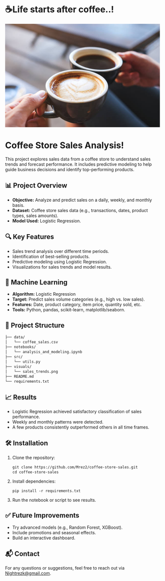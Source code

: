 # ☕Life starts after coffee..!
![Coffee Store Sales](images%20(4).jpeg)

# Coffee Store Sales Analysis!

This project explores sales data from a coffee store to understand sales trends and forecast performance. It includes predictive modeling to help guide business decisions and identify top-performing products.

## 📊 Project Overview
- **Objective:** Analyze and predict sales on a daily, weekly, and monthly basis.
- **Dataset:** Coffee store sales data (e.g., transactions, dates, product types, sales amounts).
- **Model Used:** Logistic Regression.

## 🔍 Key Features
- Sales trend analysis over different time periods.
- Identification of best-selling products.
- Predictive modeling using Logistic Regression.
- Visualizations for sales trends and model results.

## 🧠 Machine Learning
- **Algorithm:** Logistic Regression  
- **Target:** Predict sales volume categories (e.g., high vs. low sales).  
- **Features:** Date, product category, item price, quantity sold, etc.  
- **Tools:** Python, pandas, scikit-learn, matplotlib/seaborn.

## 📁 Project Structure
```
├── data/
│   └── coffee_sales.csv
├── notebooks/
│   └── analysis_and_modeling.ipynb
├── src/
│   └── utils.py
├── visuals/
│   └── sales_trends.png
├── README.md
└── requirements.txt
```

## 📈 Results
- Logistic Regression achieved satisfactory classification of sales performance.
- Weekly and monthly patterns were detected.
- A few products consistently outperformed others in all time frames.

## 🛠️ Installation
1. Clone the repository:
   ```
   git clone https://github.com/Mrez2/coffee-store-sales.git
   cd coffee-store-sales
   ```

2. Install dependencies:
   ```
   pip install -r requirements.txt
   ```

3. Run the notebook or script to see results.

## ✅ Future Improvements
- Try advanced models (e.g., Random Forest, XGBoost).
- Include promotions and seasonal effects.
- Build an interactive dashboard.

## 📬 Contact
For any questions or suggestions, feel free to reach out via [Nightrezk@gmail.com](https://github.com/Mrez2/coffee-store-sales/issues).
